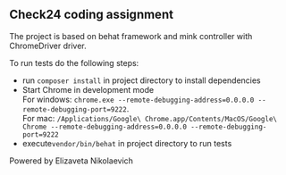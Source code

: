 ## Check24 coding assignment

The project is based on behat framework and mink controller with ChromeDriver driver.

To run tests do the following steps:
* run ```composer install``` in project directory to install dependencies
* Start Chrome in development mode <br/>For windows: ```chrome.exe --remote-debugging-address=0.0.0.0 --remote-debugging-port=9222```. <br/>For mac: ```/Applications/Google\ Chrome.app/Contents/MacOS/Google\ Chrome --remote-debugging-address=0.0.0.0 --remote-debugging-port=9222```
* execute```vendor/bin/behat``` in project directory to run tests

Powered by Elizaveta Nikolaevich